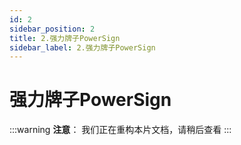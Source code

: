 ```yaml
---
id: 2
sidebar_position: 2
title: 2.强力牌子PowerSign
sidebar_label: 2.强力牌子PowerSign
---
```


# 强力牌子PowerSign

:::warning
**注意**：
我们正在重构本片文档，请稍后查看
:::